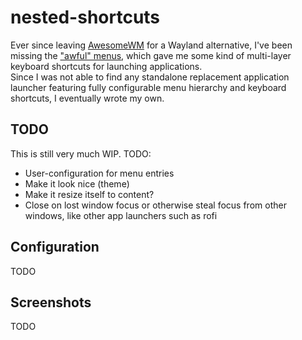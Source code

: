 # nested-shortcuts

Ever since leaving [AwesomeWM](https://awesomewm.org/) for a Wayland alternative, I've been missing the ["awful" menus](https://awesomewm.org/doc/api/libraries/awful.menu.html), which gave me some kind of multi-layer keyboard shortcuts for launching applications.  
Since I was not able to find any standalone replacement application launcher featuring fully configurable menu hierarchy and keyboard shortcuts, I eventually wrote my own.

## TODO

This is still very much WIP. TODO:

- User-configuration for menu entries
- Make it look nice (theme)
- Make it resize itself to content?
- Close on lost window focus or otherwise steal focus from other windows, like other app launchers such as rofi

## Configuration

TODO

## Screenshots

TODO
